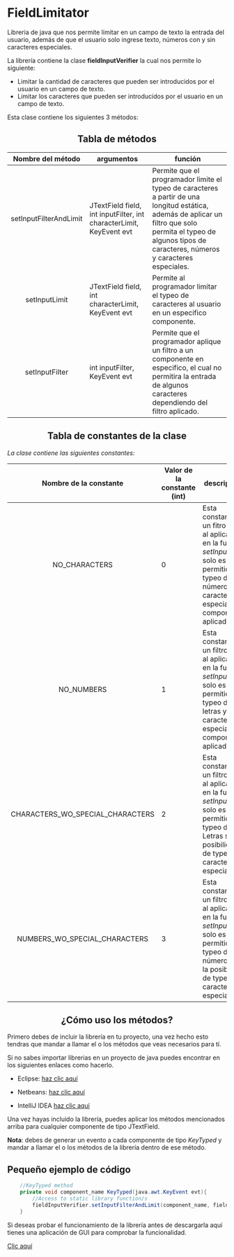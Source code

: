 # FieldLimitator

Libreria de java que nos permite limitar en un campo de texto la entrada del usuario, además de que el usuario solo ingrese texto, números con y sin caracteres especiales.

La librería contiene la clase **fieldInputVerifier** la cual nos permite lo siguiente:

- Limitar la cantidad de caracteres que pueden ser introducidos por el
usuario en un campo de texto.
- Limitar los caracteres que pueden ser introducidos por el usuario en un campo de texto.

Esta clase contiene los siguientes 3 métodos:

## <div align="center">Tabla de métodos</div>

|Nombre del método | argumentos | función|
|------------------|------------|--------|
|<div align="center">setInputFilterAndLimit</div>| JTextField field, int inputFilter, int characterLimit, KeyEvent evt| Permite que el programador limite el typeo de caracteres a partir de una longitud estática, además de aplicar un filtro que solo permita el typeo de algunos tipos de caracteres, números y caracteres especiales.
|<div align="center">setInputLimit</div>| JTextField field, int characterLimit, KeyEvent evt| Permite al programador limitar el typeo de caracteres al usuario en un especifico componente.|
|<div align="center">setInputFilter</div>|int inputFilter, KeyEvent evt| Permite que el programador aplique un filtro a un componente en especifico, el cual no permitira la entrada de algunos caracteres dependiendo del filtro aplicado.

## <div align="center">Tabla de constantes de la clase</div>

 *La clase contiene las siguientes constantes:*

|Nombre de la constante|Valor de la constante (int) | descripción |
|----------------------|----------------------------|-------------|
| <p align="center">NO_CHARACTERS</p>| 0 | Esta constante es un fitro que al aplicarlo en la función *setInputFilter* solo es permitido el typeo de números y caracteres especiales al componente aplicado.
|<p align="center">NO_NUMBERS</p>|1| Esta constante es un filtro que al aplicarlo en la función *setInputFilter* solo es permitido el typeo de letras y caracteres especiales al componente aplicado.
|<p align="center">CHARACTERS_WO_SPECIAL_CHARACTERS</p>|2| Esta constante es un filtro que al aplicarlo en la función *setInputFilter* solo es permitido el typeo de Letras sin la posibilidad de typear caracteres especiales.
|<p align="center">NUMBERS_WO_SPECIAL_CHARACTERS</p>|3| Esta constante es un filtro que al aplicarlo en la función *setInputFilter* solo es permitido el typeo de números sin la posibilidad de typear caracteres especiales.

 ## <div align="center">¿Cómo uso los métodos?</div>

 Primero debes de incluir la librería en tu proyecto, una vez hecho esto tendras que mandar a llamar el o los métodos que veas necesarios para tí.

 Si no sabes importar librerias en un proyecto de java puedes encontrar en los siguientes enlaces como hacerlo.

- Eclipse: <a href="https://stackoverflow.com/questions/4962559/import-libraries-in-eclipse" target="_blank">haz clic aquí</a>

- Netbeans: <a href="https://stackoverflow.com/questions/21002426/how-to-import-libraries-in-netbeans" target="_blank">haz clic aquí</a>

- IntelliJ IDEA <a href="https://stackoverflow.com/questions/1051640/correct-way-to-add-external-jars-lib-jar-to-an-intellij-idea-project" target="_blank">haz clic aquí</a>

Una vez hayas incluido la librería, puedes aplicar los métodos mencionados arriba para cualquier componente de tipo JTextField.

**Nota**: debes de generar un evento a cada componente de tipo *KeyTyped* y mandar a llamar el o los métodos de la librería dentro de ese método.

## Pequeño ejemplo de código

```Java
    //KeyTyped method
    private void component_name KeyTyped(java.awt.KeyEvent evt){
        //Access to static library function/s
        fieldInputVerifier.setInputFilterAndLimit(component_name, fieldInputVerifier.NUMBERS_WO_SPECIAL_CHARACTERS, 20, evt);
    }
```

Si deseas probar el funcionamiento de la librería antes de descargarla aquí tienes una aplicación de GUI para comprobar la funcionalidad.

[Clic aquí]() <!-- Añadir enlace de descarga cuando termine de pulir la aplicación.-->